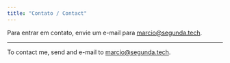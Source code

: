 ```yaml
---
title: "Contato / Contact"
---
```


Para entrar em contato, envie um e-mail para [marcio@segunda.tech](mailto:marcio@segunda.tech).
  
---
  
To contact me, send and e-mail to [marcio@segunda.tech](mailto:marcio@segunda.tech).
